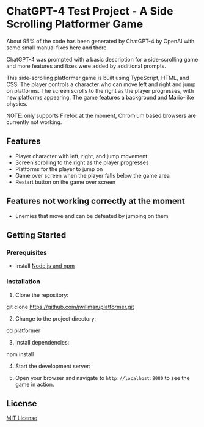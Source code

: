 # ChatGPT-4 Test Project - A Side Scrolling Platformer Game 

About 95% of the code has been generated by ChatGPT-4 by OpenAI with some small manual fixes here and there.

ChatGPT-4 was prompted with a basic description for a side-scrolling game and more features and fixes were added by additional prompts.

This side-scrolling platformer game is built using TypeScript, HTML, and CSS. The player controls a character who can move left and right and jump on platforms. The screen scrolls to the right as the player progresses, with new platforms appearing. The game features a background and Mario-like physics.

NOTE: only supports Firefox at the moment, Chromium based browsers are currently not working.

## Features

-   Player character with left, right, and jump movement
-   Screen scrolling to the right as the player progresses
-   Platforms for the player to jump on
-   Game over screen when the player falls below the game area
-   Restart button on the game over screen

## Features not working correctly at the moment

-   Enemies that move and can be defeated by jumping on them

## Getting Started

### Prerequisites

-   Install [Node.js and npm](https://nodejs.org/en/download/)

### Installation

1. Clone the repository:

git clone https://github.com/jwillman/platformer.git

2. Change to the project directory:

cd platformer

3. Install dependencies:

npm install

4. Start the development server:

5. Open your browser and navigate to `http://localhost:8080` to see the game in action.

## License

[MIT License](https://choosealicense.com/licenses/mit/)
